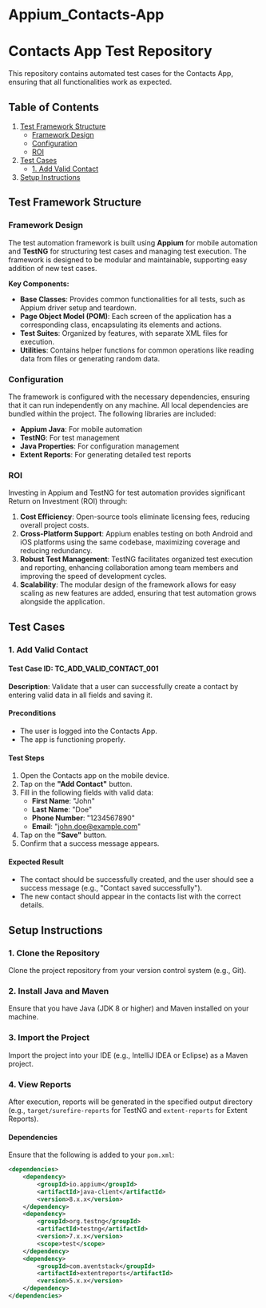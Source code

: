 # Appium_Contacts-App

# Contacts App Test Repository

This repository contains automated test cases for the Contacts App, ensuring that all functionalities work as expected.

## Table of Contents
1. [Test Framework Structure](#test-framework-structure)
   - [Framework Design](#framework-design)
   - [Configuration](#configuration)
   - [ROI](#roi)
2. [Test Cases](#test-cases)
   - [1. Add Valid Contact](#add-valid-contact)
3. [Setup Instructions](#setup-instructions)

## Test Framework Structure

### Framework Design
The test automation framework is built using **Appium** for mobile automation and **TestNG** for structuring test cases and managing test execution. The framework is designed to be modular and maintainable, supporting easy addition of new test cases.

**Key Components:**
- **Base Classes**: Provides common functionalities for all tests, such as Appium driver setup and teardown.
- **Page Object Model (POM)**: Each screen of the application has a corresponding class, encapsulating its elements and actions.
- **Test Suites**: Organized by features, with separate XML files for execution.
- **Utilities**: Contains helper functions for common operations like reading data from files or generating random data.

### Configuration
The framework is configured with the necessary dependencies, ensuring that it can run independently on any machine. All local dependencies are bundled within the project. The following libraries are included:

- **Appium Java**: For mobile automation
- **TestNG**: For test management
- **Java Properties**: For configuration management
- **Extent Reports**: For generating detailed test reports

### ROI
Investing in Appium and TestNG for test automation provides significant Return on Investment (ROI) through:

1. **Cost Efficiency**: Open-source tools eliminate licensing fees, reducing overall project costs.
2. **Cross-Platform Support**: Appium enables testing on both Android and iOS platforms using the same codebase, maximizing coverage and reducing redundancy.
3. **Robust Test Management**: TestNG facilitates organized test execution and reporting, enhancing collaboration among team members and improving the speed of development cycles.
4. **Scalability**: The modular design of the framework allows for easy scaling as new features are added, ensuring that test automation grows alongside the application.

## Test Cases

### 1. Add Valid Contact
#### Test Case ID: TC_ADD_VALID_CONTACT_001

**Description**: Validate that a user can successfully create a contact by entering valid data in all fields and saving it.

#### Preconditions
- The user is logged into the Contacts App.
- The app is functioning properly.

#### Test Steps
1. Open the Contacts app on the mobile device.
2. Tap on the **"Add Contact"** button.
3. Fill in the following fields with valid data:
   - **First Name**: "John"
   - **Last Name**: "Doe"
   - **Phone Number**: "1234567890"
   - **Email**: "john.doe@example.com"
4. Tap on the **"Save"** button.
5. Confirm that a success message appears.

#### Expected Result
- The contact should be successfully created, and the user should see a success message (e.g., "Contact saved successfully").
- The new contact should appear in the contacts list with the correct details.

## Setup Instructions

### 1. Clone the Repository
Clone the project repository from your version control system (e.g., Git).

### 2. Install Java and Maven
Ensure that you have Java (JDK 8 or higher) and Maven installed on your machine.

### 3. Import the Project
Import the project into your IDE (e.g., IntelliJ IDEA or Eclipse) as a Maven project.

### 4. View Reports
After execution, reports will be generated in the specified output directory (e.g., `target/surefire-reports` for TestNG and `extent-reports` for Extent Reports).

#### Dependencies
Ensure that the following is added to your `pom.xml`:

```xml
<dependencies>
    <dependency>
        <groupId>io.appium</groupId>
        <artifactId>java-client</artifactId>
        <version>8.x.x</version>
    </dependency>
    <dependency>
        <groupId>org.testng</groupId>
        <artifactId>testng</artifactId>
        <version>7.x.x</version>
        <scope>test</scope>
    </dependency>
    <dependency>
        <groupId>com.aventstack</groupId>
        <artifactId>extentreports</artifactId>
        <version>5.x.x</version>
    </dependency>
</dependencies>

